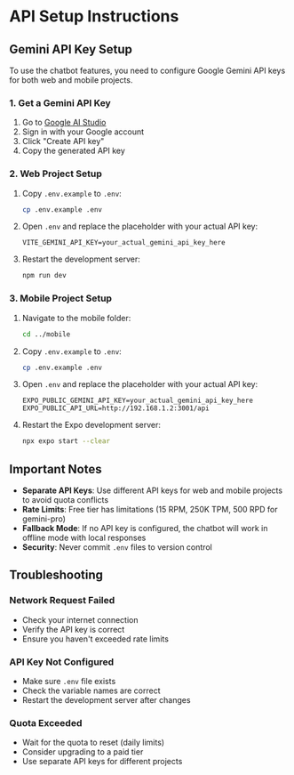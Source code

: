 # API Setup Instructions

## Gemini API Key Setup

To use the chatbot features, you need to configure Google Gemini API keys for both web and mobile projects.

### 1. Get a Gemini API Key

1. Go to [Google AI Studio](https://aistudio.google.com/apikey)
2. Sign in with your Google account
3. Click "Create API key"
4. Copy the generated API key

### 2. Web Project Setup

1. Copy `.env.example` to `.env`:
   ```bash
   cp .env.example .env
   ```

2. Open `.env` and replace the placeholder with your actual API key:
   ```
   VITE_GEMINI_API_KEY=your_actual_gemini_api_key_here
   ```

3. Restart the development server:
   ```bash
   npm run dev
   ```

### 3. Mobile Project Setup

1. Navigate to the mobile folder:
   ```bash
   cd ../mobile
   ```

2. Copy `.env.example` to `.env`:
   ```bash
   cp .env.example .env
   ```

3. Open `.env` and replace the placeholder with your actual API key:
   ```
   EXPO_PUBLIC_GEMINI_API_KEY=your_actual_gemini_api_key_here
   EXPO_PUBLIC_API_URL=http://192.168.1.2:3001/api
   ```

4. Restart the Expo development server:
   ```bash
   npx expo start --clear
   ```

## Important Notes

- **Separate API Keys**: Use different API keys for web and mobile projects to avoid quota conflicts
- **Rate Limits**: Free tier has limitations (15 RPM, 250K TPM, 500 RPD for gemini-pro)
- **Fallback Mode**: If no API key is configured, the chatbot will work in offline mode with local responses
- **Security**: Never commit `.env` files to version control

## Troubleshooting

### Network Request Failed
- Check your internet connection
- Verify the API key is correct
- Ensure you haven't exceeded rate limits

### API Key Not Configured
- Make sure `.env` file exists
- Check the variable names are correct
- Restart the development server after changes

### Quota Exceeded
- Wait for the quota to reset (daily limits)
- Consider upgrading to a paid tier
- Use separate API keys for different projects 